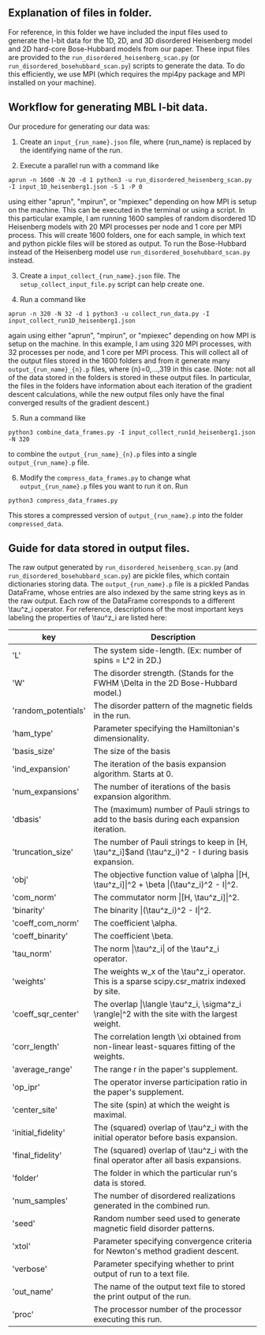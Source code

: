 ## Explanation of files in folder.

For reference, in this folder we have included the input files used to generate the l-bit data for the 1D, 2D, and 3D disordered Heisenberg model and 2D hard-core Bose-Hubbard models from our paper. These input files are provided to the `run_disordered_heisenberg_scan.py` (or `run_disordered_bosehubbard_scan.py`) scripts to generate the data. To do this efficiently, we use MPI (which requires the mpi4py package and MPI installed on your machine).

## Workflow for generating MBL l-bit data.

Our procedure for generating our data was:

1. Create an `input_{run_name}.json` file, where {run_name} is replaced by the identifying name of the run.

2. Execute a parallel run with a command like
```
aprun -n 1600 -N 20 -d 1 python3 -u run_disordered_heisenberg_scan.py -I input_1D_heisenberg1.json -S 1 -P 0
```
using either "aprun", "mpirun", or "mpiexec" depending on how MPI is setup on the machine. This can be executed in the terminal or using a script. In this particular example, I am running 1600 samples of random disordered 1D Heisenberg models with 20 MPI processes per node and 1 core per MPI process. This will create 1600 folders, one for each sample, in which text and python pickle files will be stored as output. To run the Bose-Hubbard instead of the Heisenberg model use `run_disordered_bosehubbard_scan.py` instead.

3. Create a `input_collect_{run_name}.json` file. The `setup_collect_input_file.py` script can help create one.

4. Run a command like
```
aprun -n 320 -N 32 -d 1 python3 -u collect_run_data.py -I input_collect_run1D_heisenberg1.json
```
again using either "aprun", "mpirun", or "mpiexec" depending on how MPI is setup on the machine. In this example, I am using 320 MPI processes, with 32 processes per node, and 1 core per MPI process. This will collect all of the output files stored in the 1600 folders and from it generate many `output_{run_name}_{n}.p` files, where {n}=0,...,319 in this case. (Note: not all of the data stored in the folders is stored in these output files. In particular, the files in the folders have information about each iteration of the gradient descent calculations, while the new output files only have the final converged results of the gradient descent.)

5. Run a command like
```
python3 combine_data_frames.py -I input_collect_run1d_heisenberg1.json -N 320
```
to combine the `output_{run_name}_{n}.p` files into a single `output_{run_name}.p` file.

6. Modify the `compress_data_frames.py` to change what `output_{run_name}.p` files you want to run it on. Run
```
python3 compress_data_frames.py
```
This stores a compressed version of `output_{run_name}.p` into the folder `compressed_data`.

## Guide for data stored in output files.

The raw output generated by `run_disordered_heisenberg_scan.py` (and `run_disordered_bosehubbard_scan.py`) are pickle files, which contain dictionaries storing data. The `output_{run_name}.p` file is a pickled Pandas DataFrame, whose entries are also indexed by the same string keys as in the raw output. Each row of the DataFrame corresponds to a different \\tau^z_i operator. For reference, descriptions of the most important keys labeling the properties of \\tau^z_i are listed here:

| key | Description |
| --- | ----------- |
| 'L' | The system side-length. (Ex: number of spins = L^2 in 2D.) |
| 'W' | The disorder strength. (Stands for the FWHM \Delta in the 2D Bose-Hubbard model.) |
| 'random_potentials'| The disorder pattern of the magnetic fields in the run. |
| 'ham_type' | Parameter specifying the Hamiltonian's dimensionality.  |
| 'basis_size' | The size of the basis |B| of Pauli strings used to represent \\tau^z_i. |
| 'ind_expansion' | The iteration of the basis expansion algorithm. Starts at 0. |
| 'num_expansions' | The number of iterations of the basis expansion algorithm. |
| 'dbasis' | The (maximum) number of Pauli strings to add to the basis during each expansion iteration. |
| 'truncation_size' | The number of Pauli strings to keep in [H, \\tau^z_i]$and (\\tau^z_i)^2 - I during basis expansion. |
| 'obj' | The objective function value of \alpha \|[H, \\tau^z_i]\|^2 + \beta \|(\\tau^z_i)^2 - I\|^2. |
| 'com_norm' | The commutator norm \|[H, \\tau^z_i]\|^2. |
| 'binarity' | The binarity \|(\\tau^z_i)^2 - I\|^2. |
| 'coeff_com_norm'| The coefficient \alpha. |
| 'coeff_binarity' | The coefficient \beta. |
| 'tau_norm' | The norm \|\\tau^z_i\| of the \\tau^z_i operator. |
| 'weights'  | The weights w_x of the \\tau^z_i operator. This is a sparse scipy.csr_matrix indexed by site. |
| 'coeff_sqr_center' | The overlap \|\langle \\tau^z_i, \\sigma^z_i \rangle\|^2 with the site with the largest weight. |
| 'corr_length' | The correlation length \xi obtained from non-linear least-squares fitting of the weights. |
| 'average_range' | The range r in the paper's supplement. |
| 'op_ipr' | The operator inverse participation ratio in the paper's supplement. |
| 'center_site' | The site (spin) at which the weight is maximal. |
| 'initial_fidelity' | The (squared) overlap of \\tau^z_i with the initial operator before basis expansion. |
| 'final_fidelity' | The (squared) overlap of \\tau^z_i with the final operator after all basis expansions. |
| 'folder' | The folder in which the particular run's data is stored. |
| 'num_samples' | The number of disordered realizations generated in the combined run. |
| 'seed' | Random number seed used to generate magnetic field disorder patterns. |
| 'xtol' | Parameter specifying convergence criteria for Newton's method gradient descent. |
| 'verbose' | Parameter specifying whether to print output of run to a text file. |
| 'out_name' | The name of the output text file to stored the print output of the run. |
| 'proc' | The processor number of the processor executing this run. |
